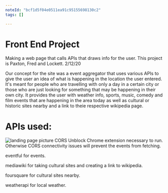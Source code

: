 ```yaml
---
noteId: "bcf1d5f04e0511ea91c95155698130c2"
tags: []

---
```


# Front End Project

Making a web page that calls APIs that draws info for the user. 
This project is Paxton, Fred and Lockett.
2/12/20

Our concept for the site was a event aggregator that uses various APIs to give the user an idea of what is happening in the location the user entered. It's 
meant for people who are travelling with only a day in a certain city or those who are just looking for something that may be happening in their own city. It provides the user with weather info, sports, music, comedy and film events that are happening in the area today as well as cultural or historic sites nearby and a link to theie respective wikipedia page.

# APIs used:
![landing page picture](./IMG/24go.png)
CORS Unblock Chrome extension necessary to run. Otherwise CORS connectivity issues will prevent the events from fetching.

eventful for events.


mediawiki for taking cultural sites and creating a link to wikipedia.


foursquare for cultural sites nearby.


weatherapi for local weather.



